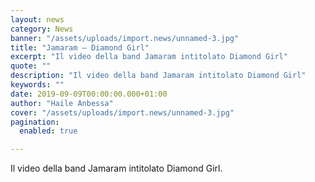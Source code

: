 ```yaml
---
layout: news
category: News
banner: "/assets/uploads/import.news/unnamed-3.jpg"
title: "Jamaram – Diamond Girl"
excerpt: "Il video della band Jamaram intitolato Diamond Girl"
quote: ""
description: "Il video della band Jamaram intitolato Diamond Girl"
keywords: ""
date: 2019-09-09T00:00:00.000+01:00
author: "Haile Anbessa"
cover: "/assets/uploads/import.news/unnamed-3.jpg"
pagination:
  enabled: true

---
```


Il video della band Jamaram intitolato Diamond Girl.